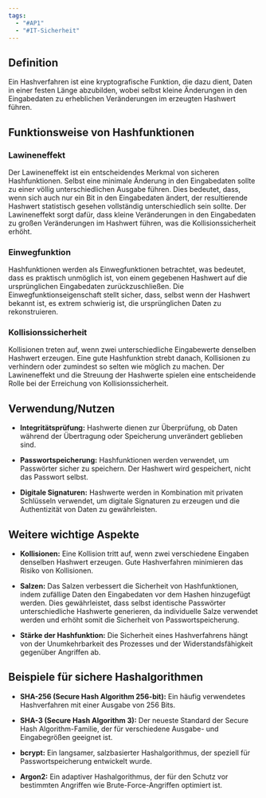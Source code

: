 ```yaml
---
tags:
  - "#AP1"
  - "#IT-Sicherheit"
---
```


## Definition

Ein Hashverfahren ist eine kryptografische Funktion, die dazu dient, Daten in einer festen Länge abzubilden, wobei selbst kleine Änderungen in den Eingabedaten zu erheblichen Veränderungen im erzeugten Hashwert führen.
## Funktionsweise von Hashfunktionen

### Lawineneffekt
Der Lawineneffekt ist ein entscheidendes Merkmal von sicheren Hashfunktionen. Selbst eine minimale Änderung in den Eingabedaten sollte zu einer völlig unterschiedlichen Ausgabe führen. Dies bedeutet, dass, wenn sich auch nur ein Bit in den Eingabedaten ändert, der resultierende Hashwert statistisch gesehen vollständig unterschiedlich sein sollte. Der Lawineneffekt sorgt dafür, dass kleine Veränderungen in den Eingabedaten zu großen Veränderungen im Hashwert führen, was die Kollisionssicherheit erhöht.

### Einwegfunktion
Hashfunktionen werden als Einwegfunktionen betrachtet, was bedeutet, dass es praktisch unmöglich ist, von einem gegebenen Hashwert auf die ursprünglichen Eingabedaten zurückzuschließen. Die Einwegfunktionseigenschaft stellt sicher, dass, selbst wenn der Hashwert bekannt ist, es extrem schwierig ist, die ursprünglichen Daten zu rekonstruieren.

### Kollisionssicherheit
Kollisionen treten auf, wenn zwei unterschiedliche Eingabewerte denselben Hashwert erzeugen. Eine gute Hashfunktion strebt danach, Kollisionen zu verhindern oder zumindest so selten wie möglich zu machen. Der Lawineneffekt und die Streuung der Hashwerte spielen eine entscheidende Rolle bei der Erreichung von Kollisionssicherheit.

## Verwendung/Nutzen

- **Integritätsprüfung:** Hashwerte dienen zur Überprüfung, ob Daten während der Übertragung oder Speicherung unverändert geblieben sind.
  
- **Passwortspeicherung:** Hashfunktionen werden verwendet, um Passwörter sicher zu speichern. Der Hashwert wird gespeichert, nicht das Passwort selbst.

- **Digitale Signaturen:** Hashwerte werden in Kombination mit privaten Schlüsseln verwendet, um digitale Signaturen zu erzeugen und die Authentizität von Daten zu gewährleisten.

## Weitere wichtige Aspekte

- **Kollisionen:** Eine Kollision tritt auf, wenn zwei verschiedene Eingaben denselben Hashwert erzeugen. Gute Hashverfahren minimieren das Risiko von Kollisionen.

- **Salzen:**  Das Salzen verbessert die Sicherheit von Hashfunktionen, indem zufällige Daten den Eingabedaten vor dem Hashen hinzugefügt werden. Dies gewährleistet, dass selbst identische Passwörter unterschiedliche Hashwerte generieren, da individuelle Salze verwendet werden und erhöht somit die Sicherheit von Passwortspeicherung.

- **Stärke der Hashfunktion:** Die Sicherheit eines Hashverfahrens hängt von der Unumkehrbarkeit des Prozesses und der Widerstandsfähigkeit gegenüber Angriffen ab.

## Beispiele für sichere Hashalgorithmen

- **SHA-256 (Secure Hash Algorithm 256-bit):** Ein häufig verwendetes Hashverfahren mit einer Ausgabe von 256 Bits.

- **SHA-3 (Secure Hash Algorithm 3):** Der neueste Standard der Secure Hash Algorithm-Familie, der für verschiedene Ausgabe- und Eingabegrößen geeignet ist.

- **bcrypt:** Ein langsamer, salzbasierter Hashalgorithmus, der speziell für Passwortspeicherung entwickelt wurde.

- **Argon2:** Ein adaptiver Hashalgorithmus, der für den Schutz vor bestimmten Angriffen wie Brute-Force-Angriffen optimiert ist.
